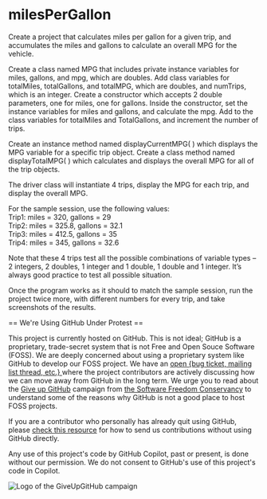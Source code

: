 # milesPerGallon
Create a project that calculates miles per gallon for a given trip, and accumulates the miles and gallons to calculate an overall MPG for the vehicle.  

Create a class named MPG that includes private instance variables for miles, gallons, and mpg, which are doubles. Add class variables for totalMiles, totalGallons, and totalMPG, which are doubles, and numTrips, which is an integer. Create a constructor which accepts 2 double parameters, one for miles, one for gallons. Inside the constructor, set the instance variables for miles and gallons, and calculate the mpg. Add to the class variables for totalMiles and TotalGallons, and increment the number of trips.  

Create an instance method named displayCurrentMPG( ) which displays the MPG variable for a specific trip object. Create a class method named displayTotalMPG( ) which calculates and displays the overall MPG for all of the trip objects.  

The driver class will instantiate 4 trips, display the MPG for each trip, and display the overall MPG.  

For the sample session, use the following values:  
Trip1:    miles = 320,        gallons = 29  
Trip2:     miles = 325.8,    gallons = 32.1  
Trip3:    miles = 412.5,    gallons = 35  
Trip4:    miles = 345,        gallons = 32.6  

Note that these 4 trips test all the possible combinations of variable types – 2 integers, 2 doubles, 1 integer and 1 double, 1 double and 1 integer. It’s always good practice to test all possible situation.  

Once the program works as it should to match the sample session, run the project twice more, with different numbers for every trip, and take screenshots of the results.


== We're Using GitHub Under Protest ==

This project is currently hosted on GitHub.  This is not ideal; GitHub is a
proprietary, trade-secret system that is not Free and Open Souce Software
(FOSS).  We are deeply concerned about using a proprietary system like GitHub
to develop our FOSS project.  We have an
[open {bug ticket, mailing list thread, etc.} ](INSERT_LINK) where the
project contributors are actively discussing how we can move away from GitHub
in the long term.  We urge you to read about the
[Give up GitHub](https://GiveUpGitHub.org) campaign from
[the Software Freedom Conservancy](https://sfconservancy.org) to understand
some of the reasons why GitHub is not a good place to host FOSS projects.

If you are a contributor who personally has already quit using GitHub, please
[check this resource](INSERT_LINK) for how to send us contributions without
using GitHub directly.

Any use of this project's code by GitHub Copilot, past or present, is done
without our permission.  We do not consent to GitHub's use of this project's
code in Copilot.

![Logo of the GiveUpGitHub campaign](https://sfconservancy.org/img/GiveUpGitHub.png)
